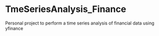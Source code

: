 # TmeSeriesAnalysis_Finance
Personal project to perform a time series analysis of financial data using yfinance

